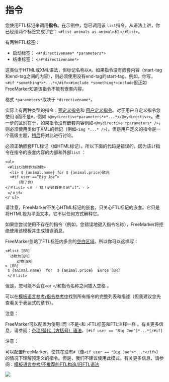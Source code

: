 # 指令



您使用FTL标记来调用**指令**。在示例中，您已调用该 `list`指令。从语法上讲，你已经用两个标签完成了它：`<#list animals as animal>`和 `</#list>`。

有两种FTL标签：

- 启动标签： `<#*directivename* *parameters*>`
- 结束标签： `</#*directivename*>`

这类似于HTML或XML语法，但标记名称以`#`。如果指令没有嵌套内容（start-tag和end-tag之间的内容），则必须使用没有end-tag的start-tag。例如，你写，`<#if *something*>*...*</#if><#include *something*>include`但正如FreeMarker知道该指令不能有嵌套内容。

格式 `*parameters*`取决于 `*directivename*`。

实际上有两种类型的指令：[预定义指令](https://freemarker.apache.org/docs/gloss.html#gloss.predefinedDirective)和 [用户定义指令](https://freemarker.apache.org/docs/gloss.html#gloss.userDefinedDirective)。对于用户自定义指令您使用 `@`而不是`#`，例如 `<@mydirective*parameters*>*...*</@mydirective>`。进一步的区别在于，如果指令没有嵌套内容例如`<@mydirective *parameters* />`，则必须使用类似于XML的标记（例如`<img *...* />`）。但是用户定义的指令是一个高级主题，[稍后](https://freemarker.apache.org/docs/dgui_misc_userdefdir.html)将对此进行讨论。

必须正确嵌套FTL标记（如HTML标记）。所以下面的代码是错误的，因为该`if`指令在指令的嵌套内容的内部和外部`list` ：

```
<ul>
 <#list动物作为动物>
  <li> $ {animal.name} for $ {animal.price}欧元
  <#if user ==“Big Joe”>
     （除了你）
</＃list> <＃ - 错！必须首先关闭“if”。- >
 </＃if> 
</ ul>
```

请注意，FreeMarker不关心HTML标记的嵌套，只关心FTL标记的嵌套。它只是将HTML视为平面文本，它不以任何方式解释它。

如果您尝试使用不存在的指令（例如，您错误地键入指令名称），FreeMarker将拒绝使用该模板并生成错误消息。

FreeMarker忽略了FTL标签内多余的[空白区域](https://freemarker.apache.org/docs/gloss.html#gloss.whiteSpace)。所以你可以这样写：

```
<#list [BR] 
  动物为[BR] 
     动物[BR] 
> [BR]
 $ {animal.name}  for  $ {animal.price}  Euros [BR]
 </＃list>
```

但是，您可能不会在`<`or `</`和指令名称之间插入空格 。

可以在[模板语言参考/指令参考中](https://freemarker.apache.org/docs/ref_directives.html)找到所有指令的完整列表和描述（但我建议您先查看关于表达式的章节）。

注意：

FreeMarker可以配置为使用`[`而 `]`不是`<`和 `>`FTL标签和FTL注释一样 。有关更多信息，请参阅：[杂项/替代（方括号）语法](https://freemarker.apache.org/docs/dgui_misc_alternativesyntax.html)。`[#if user == "Big Joe"]*...*[/#if]`

注意：

可以配置FreeMarker，使其在没有`#`（像`<if user == "Big Joe">*...*</if>`）的情况下理解预定义的指令。但是，我们不建议使用此模式。有关更多信息，请参阅：[模板语言参考/不推荐的FTL构造/旧FTL语法](https://freemarker.apache.org/docs/ref_depr_oldsyntax.html)



![](D:\sts-workspace\freemarker\src\main\resources\1模版作者指南\3模版\指令.png)